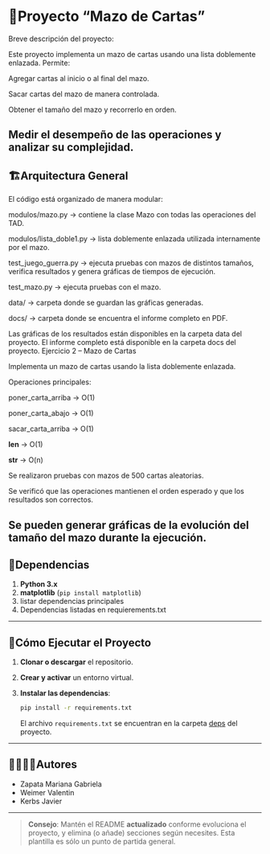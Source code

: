 # 🐍Proyecto “Mazo de Cartas”
Breve descripción del proyecto:

Este proyecto implementa un mazo de cartas usando una lista doblemente enlazada.
Permite:

Agregar cartas al inicio o al final del mazo.

Sacar cartas del mazo de manera controlada.

Obtener el tamaño del mazo y recorrerlo en orden.

Medir el desempeño de las operaciones y analizar su complejidad.
---
## 🏗Arquitectura General

El código está organizado de manera modular:

modulos/mazo.py → contiene la clase Mazo con todas las operaciones del TAD.

modulos/lista_doble1.py → lista doblemente enlazada utilizada internamente por el mazo.

test_juego_guerra.py → ejecuta pruebas con mazos de distintos tamaños, verifica resultados y genera gráficas de tiempos de ejecución.

test_mazo.py → ejecuta pruebas con el mazo.

data/ → carpeta donde se guardan las gráficas generadas.

docs/ → carpeta donde se encuentra el informe completo en PDF.

Las gráficas de los resultados están disponibles en la carpeta data
 del proyecto.
El informe completo está disponible en la carpeta docs
 del proyecto.
Ejercicio 2 – Mazo de Cartas

Implementa un mazo de cartas usando la lista doblemente enlazada.

Operaciones principales:

poner_carta_arriba → O(1)

poner_carta_abajo → O(1)

sacar_carta_arriba → O(1)

__len__ → O(1)

__str__ → O(n)

Se realizaron pruebas con mazos de 500 cartas aleatorias.

Se verificó que las operaciones mantienen el orden esperado y que los resultados son correctos.

Se pueden generar gráficas de la evolución del tamaño del mazo durante la ejecución.
---
## 📑Dependencias

1. **Python 3.x**
2. **matplotlib** (`pip install matplotlib`)
3. listar dependencias principales
4. Dependencias listadas en requierements.txt

---
## 🚀Cómo Ejecutar el Proyecto
1. **Clonar o descargar** el repositorio.

2. **Crear y activar** un entorno virtual.

3. **Instalar las dependencias**:
   ```bash
   pip install -r requirements.txt
   ```
   El archivo `requirements.txt` se encuentran en la carpeta [deps](./deps) del proyecto.

---
## 🙎‍♀️🙎‍♂️Autores

- Zapata Mariana Gabriela
- Weimer Valentin
- Kerbs Javier
---

> **Consejo**: Mantén el README **actualizado** conforme evoluciona el proyecto, y elimina (o añade) secciones según necesites. Esta plantilla es sólo un punto de partida general.

